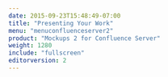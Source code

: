 ```yaml
---
date: 2015-09-23T15:48:49-07:00
title: "Presenting Your Work"
menu: "menuconfluenceserver2"
product: "Mockups 2 for Confluence Server"
weight: 1280
include: "fullscreen"
editorversion: 2
---
```

